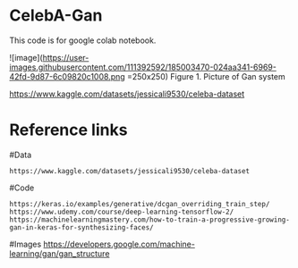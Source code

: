 # CelebA-Gan
This code is for google colab notebook.

![image](https://user-images.githubusercontent.com/111392592/185003470-024aa341-6969-42fd-9d87-6c09820c1008.png =250x250)
Figure 1. Picture of Gan system


https://www.kaggle.com/datasets/jessicali9530/celeba-dataset

# Reference links
  #Data
  
    https://www.kaggle.com/datasets/jessicali9530/celeba-dataset
    
  #Code
  
    https://keras.io/examples/generative/dcgan_overriding_train_step/
    https://www.udemy.com/course/deep-learning-tensorflow-2/
    https://machinelearningmastery.com/how-to-train-a-progressive-growing-gan-in-keras-for-synthesizing-faces/
    
  #Images
    https://developers.google.com/machine-learning/gan/gan_structure
